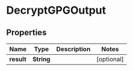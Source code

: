 

# DecryptGPGOutput


## Properties

Name | Type | Description | Notes
------------ | ------------- | ------------- | -------------
**result** | **String** |  |  [optional]



